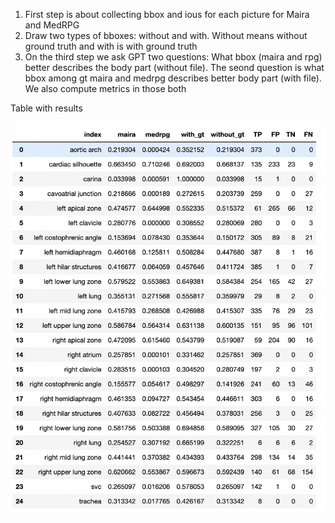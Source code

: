 1) First step is about collecting bbox and ious for each picture for Maira and MedRPG
2) Draw two types of bboxes: without and with. Without means without ground truth and with is with ground truth
3) On the third step we ask GPT two questions: What bbox (maira and rpg) better describes the body part (without file). The seond question is what bbox among gt maira and medrpg describes better body part (with file). We also compute metrics in those both

Table with results

![table with results](https://github.com/Aaaaanyaaaaaaa/ensemble/blob/main/pictures/table_mnm.png)